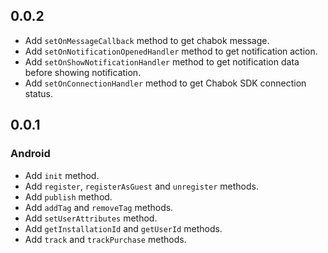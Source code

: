## 0.0.2
- Add `setOnMessageCallback` method to get chabok message.
- Add `setOnNotificationOpenedHandler` method to get notification action.
- Add `setOnShowNotificationHandler` method to get notification data before showing notification. 
- Add `setOnConnectionHandler` method to get Chabok SDK connection status.

## 0.0.1

### Android

- Add `init` method. 
- Add `register`, `registerAsGuest` and `unregister` methods.
- Add `publish` method.
- Add `addTag` and `removeTag` methods.
- Add `setUserAttributes` method.
- Add `getInstallationId` and `getUserId` methods.
- Add `track` and `trackPurchase` methods.
